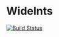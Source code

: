 # WideInts

[![Build Status](https://travis-ci.org/eschnett/WideInts.jl.svg?branch=master)](https://travis-ci.org/eschnett/WideInts.jl)
